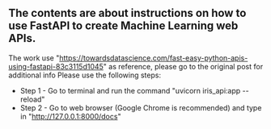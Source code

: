 ## The contents are about instructions on how to use FastAPI to create Machine Learning web APIs. 
The work use "https://towardsdatascience.com/fast-easy-python-apis-using-fastapi-83c3115d1045" as reference, please go to the original post for additional info
Please use the following steps:
- Step 1 - Go to terminal and run the command "uvicorn iris_api:app  --reload"
- Step 2 - Go to web browser (Google Chrome is recommended) and type in "http://127.0.0.1:8000/docs"
